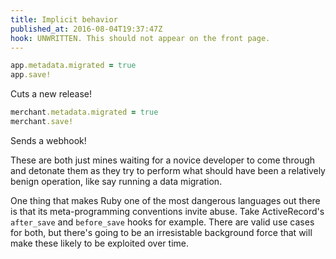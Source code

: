 ```yaml
---
title: Implicit behavior
published_at: 2016-08-04T19:37:47Z
hook: UNWRITTEN. This should not appear on the front page.
---
```


``` ruby
app.metadata.migrated = true
app.save!
```

Cuts a new release!

``` ruby
merchant.metadata.migrated = true
merchant.save!
```

Sends a webhook!

These are both just mines waiting for a novice developer to come through and
detonate them as they try to perform what should have been a relatively benign
operation, like say running a data migration.

One thing that makes Ruby one of the most dangerous languages out there is that
its meta-programming conventions invite abuse. Take ActiveRecord's `after_save`
and `before_save` hooks for example. There are valid use cases for both, but
there's going to be an irresistable background force that will make these
likely to be exploited over time.
